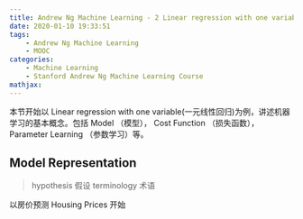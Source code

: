 ```yaml
---
title: Andrew Ng Machine Learning - 2 Linear regression with one variable
date: 2020-01-10 19:33:51
tags:
    - Andrew Ng Machine Learning
    - MOOC
categories:
    - Machine Learning
    - Stanford Andrew Ng Machine Learning Course
mathjax:
---
```

本节开始以 Linear regression with one variable(一元线性回归)为例，讲述机器学习的基本概念。包括 Model （模型）， Cost Function （损失函数），Parameter Learning （参数学习）等。

## Model Representation
> hypothesis 假设
> terminology 术语

以房价预测 Housing Prices 开始
